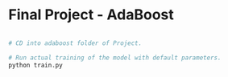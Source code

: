 # Final Project - AdaBoost

```sh

# CD into adaboost folder of Project.

# Run actual training of the model with default parameters.
python train.py

```